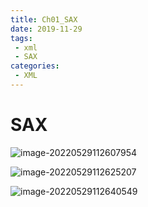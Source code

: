 ```yaml
---
title: Ch01_SAX
date: 2019-11-29
tags:
 - xml
 - SAX
categories:
 - XML
---
```


# SAX

![image-20220529112607954](https://markdown-1301334775.cos.eu-frankfurt.myqcloud.com/image-20220529112607954.png)

![image-20220529112625207](https://markdown-1301334775.cos.eu-frankfurt.myqcloud.com/image-20220529112625207.png)

![image-20220529112640549](https://markdown-1301334775.cos.eu-frankfurt.myqcloud.com/image-20220529112640549.png)